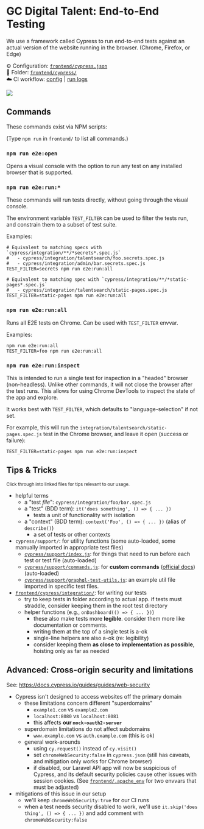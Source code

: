 # GC Digital Talent: End-to-End Testing

We use a framework called Cypress to run end-to-end tests against an actual
version of the website running in the browser. (Chrome, Firefox, or Edge)

:gear: Configuration: [`frontend/cypress.json`][]  
:open_file_folder: Folder: [`frontend/cypress/`][]  
:cloud: CI workflow: [config][e2e-config] | [run logs][e2e-runs]

![](https://i.imgur.com/t3p6Alo.png)

## Commands

These commands exist via NPM scripts:

(Type `npm run` in `frontend/` to list all commands.)

### `npm run e2e:open`

Opens a visual console with the option to run any test on any installed browser that is supported.

### `npm run e2e:run:*`

These commands will run tests directly, without going through the visual console.

The environment variable `TEST_FILTER` can be used to filter the tests run, and
constrain them to a subset of test suite.

Examples:

```
# Equivalent to matching specs with `cypress/integration/**/*secrets*.spec.js`
#   - cypress/integration/talentsearch/foo.secrets.spec.js
#   - cypress/integration/admin/bar.secrets.spec.js
TEST_FILTER=secrets npm run e2e:run:all

# Equivalent to matching spec with `cypress/integration/**/*static-pages*.spec.js`
#   - cypress/integration/talentsearch/static-pages.spec.js
TEST_FILTER=static-pages npm run e2e:run:all
```

### `npm run e2e:run:all`

Runs all E2E tests on Chrome. Can be used with `TEST_FILTER` envvar.

Examples:

```
npm run e2e:run:all
TEST_FILTER=foo npm run e2e:run:all
```

### `npm run e2e:run:inspect`

This is intended to run a single test for inspection in a "headed" browser
(non-headless). Unlike other commands, it will not close the browser after the
test runs. This allows for using Chrome DevTools to inspect the state of the
app and explore.

It works best with `TEST_FILTER`, which defaults to "language-selection" if not set.

For example, this will run the `integration/talentsearch/static-pages.spec.js`
test in the Chrome browser, and leave it open (success or failure):

```
TEST_FILTER=static-pages npm run e2e:run:inspect
```

## Tips & Tricks
<sup>Click through into linked files for tips relevant to our usage.</sup>

- helpful terms
  - a "test _file_": `cypress/integration/foo/bar.spec.js`
  - a "test" (BDD term): `it('does something', () => { ... })`
    - tests a unit of functionality with isolation
  - a "context" (BDD term): `context('Foo', () => { ... })` (alias of `describe()`)
    - a set of tests or other contexts
- `cypress/support/`: for utility functions (some auto-loaded, some manually imported in appropriate test files)
  - [`cypress/support/index.js`][]: for things that need to run before each test or test file (auto-loaded)
  - [`cypress/support/commands.js`][]: for **custom commands** ([official docs][command-docs]) (auto-loaded)
  - [`cypress/support/graphql-test-utils.js`][]: an example util file imported in specific test files.
- [`frontend/cypress/integration/`][]: for writing our tests
  - try to keep tests in folder according to actual app. if tests must
    straddle, consider keeping them in the root test directory
  - helper functions (e.g., `onDashboard(() => { ... })`)
    - these also make tests more **legible**. consider them more like documentation or comments.
    - writing them at the top of a single test is a-ok
    - single-line helpers are also a-ok (re: legibility)
    - consider keeping them **as close to implementation as possible**, hoisting only as far as needed

## Advanced: Cross-origin security and limitations
See: https://docs.cypress.io/guides/guides/web-security

- Cypress isn't designed to access websites off the primary domain
  - these limitations concern different "superdomains"
    - `example1.com` vs `example2.com`
    - `localhost:8080` vs `localhost:8081`
    - this affects **our `mock-oauth2-server`**
  - superdomain limitations do not affect subdomains
    - `www.example.com` vs `auth.example.com` (this is ok)
  - general work-arounds
    - using `cy.request()` instead of `cy.visit()`
    - set `chromeWebSecurity:false` in `cypress.json` (still has caveats, and
      mitigation only works for Chrome browser)
    - if disabled, our Laravel API app will now be suspicious of Cypress,
      and its default security policies cause other issues with session
      cookies. (See [`frontend/.apache_env`][] for two envvars that must be
      adjusted)
- mitigations of this issue in our setup
  - we'll keep `chromeWebSecurity:true` for our CI runs
  - when a test needs security disabled to work, we'll use `it.skip('does
    thing', () => { ... })` and add comment with `chromeWebSecurity:false`

<!-- Links -->
   [`cypress/support/index.js`]: /frontend/cypress/support/index.js
   [`cypress/support/commands.js`]: /frontend/cypress/support/commands.js
   [`cypress/support/graphql-test-utils.js`]: /frontend/cypress/support/graphql-test-utils.js
   [`frontend/cypress/integration/`]: /frontend/cypress/integration/
   [`frontend/.apache_env`]: /frontend/.apache_env
   [command-docs]: https://docs.cypress.io/api/cypress-api/custom-commands#Syntax
   [`frontend/cypress/`]: /frontend/cypress/
   [`frontend/cypress.json`]: /frontend/cypress.json
   [e2e-config]: /.github/workflows/e2e-tests.yml
   [e2e-runs]: https://github.com/GCTC-NTGC/gc-digital-talent/actions/workflows/e2e-tests.yml
